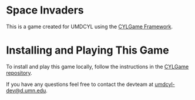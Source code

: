 # Space Invaders
This is a game created for UMDCYL using the [CYLGame Framework](https://github.com/UMDCYL/CYLGame).

# Installing and Playing This Game

To install and play this game locally, follow the instructions in the [CYLGame repository](https://github.com/UMDLARS/CYLGame/blob/master/INSTALL_GAME.md).


If you have any questions feel free to contact the devteam at <umdcyl-dev@d.umn.edu>.
